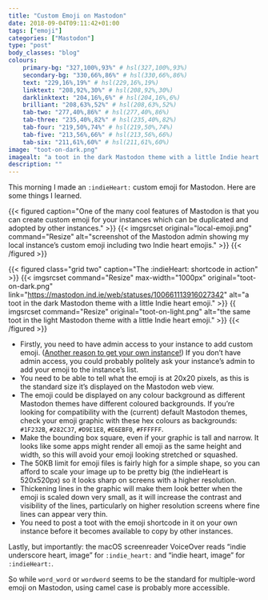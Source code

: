 ```yaml
---
title: "Custom Emoji on Mastodon"
date: 2018-09-04T09:11:42+01:00
tags: ["emoji"]
categories: ["Mastodon"]
type: "post"
body_classes: "blog"
colours:
    primary-bg: "327,100%,93%" # hsl(327,100%,93%)
    secondary-bg: "330,66%,86%" # hsl(330,66%,86%)
    text: "229,16%,19%" # hsl(229,16%,19%)
    linktext: "208,92%,30%" # hsl(208,92%,30%)
    darklinktext: "204,16%,6%" # hsl(204,16%,6%)
    brilliant: "208,63%,52%" # hsl(208,63%,52%)
    tab-two: "277,40%,86%" # hsl(277,40%,86%)
    tab-three: "235,40%,82%" # hsl(235,40%,82%)
    tab-four: "219,50%,74%" # hsl(219,50%,74%)
    tab-five: "213,56%,66%" # hsl(213,56%,66%)
    tab-six: "211,61%,60%" # hsl(211,61%,60%)
image: "toot-on-dark.png"
imagealt: "a toot in the dark Mastodon theme with a little Indie heart emoji."
description: ""
---
```


This morning I made an `:indieHeart:` custom emoji for Mastodon. Here are some things I learned.<!--more-->

{{< figured caption="One of the many cool features of Mastodon is that you can create custom emoji for your instances which can be duplicated and adopted by other instances." >}}
  {{< imgsrcset original="local-emoji.png" command="Resize" alt="screenshot of the Mastodon admin showing my local instance’s custom emoji including two Indie heart emojis." >}}
{{< /figured >}}

{{< figured class="grid two" caption="The :indieHeart: shortcode in action" >}}
  {{< imgsrcset command="Resize" max-width="1000px" original="toot-on-dark.png" link="https://mastodon.ind.ie/web/statuses/100661113916027342" alt="a toot in the dark Mastodon theme with a little Indie heart emoji." >}}
  {{ imgsrcset command="Resize" original="toot-on-light.png" alt="the same toot in the light Mastodon theme with a little Indie heart emoji." >}}
{{< /figured >}}

- Firstly, you need to have admin access to your instance to add custom emoji. ([Another reason to get your own instance!](/what-is-mastodon-and-why-should-i-use-it/#why-set-up-an-instance-of-one)) If you don’t have admin access, you could probably politely ask your instance’s admin to add your emoji to the instance’s list.
- You need to be able to tell what the emoji is at 20x20 pixels, as this is the standard size it’s displayed on the Mastodon web view.
- The emoji could be displayed on any colour background as different Mastodon themes have different coloured backgrounds. If you’re looking for compatibility with the (current) default Mastodon themes, check your emoji graphic with these hex colours as backgrounds: `#1F232B`, `#282C37`, `#D9E1E8`, `#E6EBF0`, `#FFFFFF`.
- Make the bounding box square, even if your graphic is tall and narrow. It looks like some apps might render all emoji as the same height and width, so this will avoid your emoji looking stretched or squashed.
- The 50KB limit for emoji files is fairly high for a simple shape, so you can afford to scale your image up to be pretty big (the indieHeart is 520x520px) so it looks sharp on screens with a higher resolution.
- Thickening lines in the graphic will make them look better when the emoji is scaled down very small, as it will increase the contrast and visibility of the lines, particularly on higher resolution screens where fine lines can appear very thin.
- You need to post a toot with the emoji shortcode in it on your own instance before it becomes available to copy by other instances.

Lastly, but importantly: the macOS screenreader VoiceOver reads “indie underscore heart, image” for `:indie_heart:` and “indie heart, image” for `:indieHeart:`.

So while `word_word` or `wordword` seems to be the standard for multiple-word emoji on Mastodon, using camel case is probably more accessible.